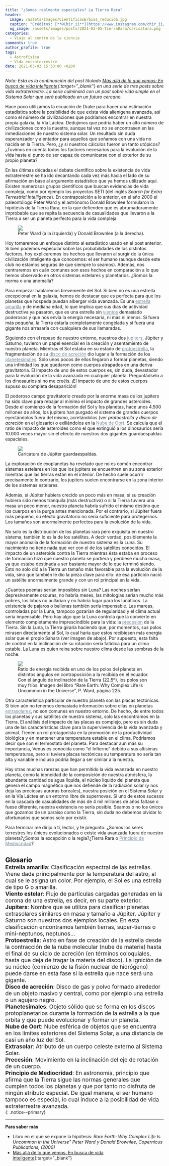 ```yaml
---
title: "¿Somos realmente especiales? La Tierra Rara"
header:
  image: /assets/images/CientificasErbias_reducida.jpg
  caption: "Créditos: [**@Chir_ii**](https://www.instagram.com/chir_ii/?hl=en)"
  og_image: /assets/images/posts/2021-03-05-TierraRara/caricatura.png
categories:
  - Viaje al centro de la ciencia
comments: true
author_profile: true
tags:
  - Astrofísica
  - Vida extraterrestre
date: 2021-03-03 15:30:00 +0200
--- 
```


*Nota: Esta es la continuación del post titulado [Más allá de lo que vemos: En busca de vida inteligente](https://cientificaserbias.github.io/blog/viaje%20al%20centro%20de%20la%20ciencia/drake/){:target="_blank"} en una serie de tres posts sobre vida extraterrestre. La serie culminará con un post sobre vida simple en el Sistema Solar que será publicado en un futuro cercano.*

Hace poco utilizamos la ecuación de Drake para hacer una estimación estadística sobre la posibilidad de que exista vida alienígena avanzada, así como el número de civilizaciones que podríamos encontrar en nuestra propia galaxia, la Vía Láctea. Dedujimos que podría haber un alto número de civilizaciones como la nuestra, aunque tal vez no se encontrasen en las inmediaciones de nuestro sistema solar. Un resultado sin duda esperanzador y alentador para aquellos que soñamos con una vida no nacida en la Tierra. Pero, ¿y si nuestros cálculos fueron un tanto utópicos? ¿Tuvimos en cuenta todos los factores necesarios para la evolución de la vida hasta el punto de ser capaz de comunicarse con el exterior de su propio planeta?

En las últimas décadas el debate científico sobre la existencia de vida extraterrestre se ha ido decantando cada vez más hacia el lado de su afirmación en base al argumento estadístico que ya hemos utilizado aquí. Existen numerosos grupos científicos que buscan evidencias de vida compleja, como por ejemplo los proyectos SETI (del inglés *Search for Extra Terrestrial Intelligence*). En contraposición a lo anterior, en el año 2000 el paleontólogo Peter Ward y el astrónomo Donald Brownlee formularon la hipótesis de la Tierra Rara, en la que defienden que es abrumadoramente improbable que se repita la secuencia de casualidades que llevaron a la Tierra a ser un planeta perfecto para la vida compleja.

<figure>
	<img src="{{ site.url }}{{ site.baseurl }}/assets/images/posts/2021-03-05-TierraRara/autores.png"/>
	<figcaption> Peter Ward (a la izquierda) y Donald Brownlee (a la derecha). 
</figcaption>
</figure>

Hoy tomaremos un enfoque distinto al estadístico usado en el post anterior. Si bien podemos especular sobre las probabilidades de los distintos factores, hoy explicaremos los hechos que llevaron al surgir de la única civilización inteligente que conocemos: el ser humano (aunque desde este club no estamos seguras de que siempre lo seamos). Además, nos centraremos en cuán comunes son esos hechos en comparación a lo que hemos observado en otros sistemas estelares y planetarios. ¿Somos la norma o una anomalía?

Para empezar hablaremos brevemente del Sol. Si bien no es una estrella excepcional en la galaxia, hemos de destacar que es perfecta para que los planetas que hospeda puedan albergar vida avanzada. Es una <a style="color:lightslategray" href="https://cientificaserbias.github.io/blog/viaje%20al%20centro%20de%20la%20ciencia/TierraRara/index.html#target">estrella amarilla</a> y de mediana edad, lo que implica que sus días de actividad destructiva ya pasaron, que es una estrella sin <a style="color:lightslategray" href="https://cientificaserbias.github.io/blog/viaje%20al%20centro%20de%20la%20ciencia/TierraRara/index.html#target">vientos</a> demasiado poderosos y que nos envía la energía necesaria, ni más ni menos. Si fuera más pequeña, la Tierra estaría completamente congelada y si fuera una gigante nos arrasaría con cualquiera de sus llamaradas. 

Siguiendo con el repaso de nuestro entorno, nuestros dos  <a style="color:lightslategray" href="https://cientificaserbias.github.io/blog/viaje%20al%20centro%20de%20la%20ciencia/TierraRara/index.html#target">jupiters</a>, Júpiter y Saturno, tuvieron un papel esencial en la creación y asentamiento de nuestro planeta. Mientras el Sol estaba en su estado de <a style="color:lightslategray" href="https://cientificaserbias.github.io/blog/viaje%20al%20centro%20de%20la%20ciencia/TierraRara/index.html#target">protoestrella</a>, la fragmentación de su <a style="color:lightslategray" href="https://cientificaserbias.github.io/blog/viaje%20al%20centro%20de%20la%20ciencia/TierraRara/index.html#target">disco de acreción</a> dio lugar a la formación de los <a style="color:lightslategray" href="https://cientificaserbias.github.io/blog/viaje%20al%20centro%20de%20la%20ciencia/TierraRara/index.html#target">planetesimales</a>. Solo unos pocos de ellos llegaron a formar planetas, siendo una infinidad los que quedaron como cuerpos atrapados en una deriva gravitatoria. El impacto de uno de estos cuerpos es, sin duda, devastador para la evolución de la vida avanzada en cualquier planeta. Preguntádselo a los dinosaurios si no me creéis. ¡El impacto de uno de estos cuerpos supuso su completa desaparición!

El poderoso campo gravitatorio creado por la enorme masa de los jupiters ha sido clave para rebajar al mínimo el impacto de grandes asteroides. Desde el comienzo de la formación del Sol y los planetas, hace unos 4.500 millones de años, los jupiters han purgado el sistema de grandes cuerpos eyectándolos fuera del mismo, acretándolos (ver *protoestrella* y *disco de acreción* en el glosario) o exiliándolos en la <a style="color:lightslategray" href="https://cientificaserbias.github.io/blog/viaje%20al%20centro%20de%20la%20ciencia/TierraRara/index.html#target">Nube de Oort</a>. Se calcula que el ratio de impacto de asteroides como el que extinguió a los dinosaurios sería 10.000 veces mayor sin el efecto de nuestros dos gigantes guardaespaldas espaciales.

<figure>
	<img src="{{ site.url }}{{ site.baseurl }}/assets/images/posts/2021-03-05-TierraRara/caricatura.png"/>
	<figcaption> Caricatura de Júpiter guardaespaldas. 
</figcaption>
</figure>

La exploración de exoplanetas ha revelado que no es común encontrar sistemas estelares en los que los jupiters se encuentren en su zona exterior mientras que las tierras están en el interior. De hecho suele ocurrir precisamente lo contrario, los jupiters suelen encontrarse en la zona interior de los sistemas estelares. 

Además, si Júpiter hubiera crecido un poco más en masa, si su creación hubiera sido menos tranquila (más destructiva) o si la Tierra tuviera una masa un poco menor, nuestro planeta habría sufrido el mismo destino que los cuerpos en la purga antes mencionada. Por el contrario, si Júpiter fuera más pequeño, su efecto gravitatorio no sería suficiente para protegernos. Los tamaños son anormalmente perfectos para la evolución de la vida. 

No solo es la distribución de los planetas rara pero exquisita en nuestro sistema, también lo es la de los satélites. A decir verdad, posiblemente la mayor anomalía de la formación de nuestro sistema es la Luna. Su nacimiento no tiene nada que ver con el de los satélites conocidos. El impacto de un asteroide contra la Tierra mientras ésta estaba en proceso de formación hizo que nuestro planeta se partiera y perdiese mucha masa, ya que estaba destinada a ser bastante mayor de lo que terminó siendo. Esto no solo dió a la Tierra un tamaño más favorable para la evolución de la vida, sino que también le dio la pieza clave para ello: de esa partición nació un satélite anormalmente grande y con un rol principal en la vida.

¿Cuantos poemas serían imposibles sin Luna? Las noches serían depresivamente oscuras, no habría meses, las mitologías serían mucho más pobres, los lobos no aullarían y no habría lugar para los lunáticos. La existencia de pájaros o ballenas también sería impensable. Las mareas, controladas por la Luna, tampoco gozarían de regularidad y el clima actual sería impensable. Pero hay algo que la Luna controla que la convierte en elemento completamente imprescindible para la vida: la <a style="color:lightslategray" href="https://cientificaserbias.github.io/blog/viaje%20al%20centro%20de%20la%20ciencia/TierraRara/index.html#target">precesión</a> de la Tierra. Sin la Luna, la Tierra giraría haciendo que, por momentos, sus polos mirasen directamente al Sol, lo cual haría que estos recibiesen más energía solar que el propio Sahara (ver imagen de abajo). Por supuesto, esta falta de control en la inclinación de su rotación sería fatídica para un clima estable. La Luna es quien reina sobre nuestro clima desde las sombras de la noche.

<figure>
	<img src="{{ site.url }}{{ site.baseurl }}/assets/images/posts/2021-03-05-TierraRara/precesion.png"/>
	<figcaption> Ratio de energía recibida en uno de los polos del planeta en distintos ángulos en contraposición a la recibida en el ecuador. Con el ángulo de inclinación de la Tierra (22.5º), los polos son muy fríos. Imagen del libro “Rare Earth: Why Complex Life Is Uncommon in the Universe”, P. Ward, página 225. 
</figcaption>
</figure>

Otra característica particular de nuestro planeta son las placas tectónicas. Si bien aún no tenemos demasiada información sobre ellas en planetas <a style="color:lightslategray" href="https://cientificaserbias.github.io/blog/viaje%20al%20centro%20de%20la%20ciencia/TierraRara/index.html#target">extrasolares</a>, no son comunes en nuestro entorno. De hecho, de entre todos los planetas y sus satélites de nuestro sistema, solo las encontramos en la Tierra. El análisis del impacto de las placas es complejo, pero es sin duda una de las características clave para la supervivencia de la vida avanzada y animal. Tienen un rol protagonista en la promoción de la productividad biológica y en mantener una temperatura estable en el clima. Podríamos decir que son el termostato del planeta. Para destacar aún más su importancia, Venus es conocida como “el Infierno” debido a sus altísimas temperaturas, pero si tuviera placas tectónicas su temperatura no sería tan alta y variable e incluso podría llegar a ser similar a la nuestra. 

Hay otras muchas rarezas que han permitido la vida avanzada en nuestro planeta, como la idoneidad de la composición de nuestra atmósfera, la abundante cantidad de agua líquida, el núcleo líquido del planeta que genera el campo magnético que nos defiende de la radiación solar (y nos deja las preciosas auroras boreales), nuestra posición en el Sistema Solar y en la Vía Láctea en un entorno libre de supernovas. Si uno de estos sucesos en la cascada de casualidades de más de 4 mil millones de años faltase o fuese diferente, nuestra existencia no sería posible. Seamos o no los únicos que gozamos de un paraíso como la Tierra, sin duda no debemos olvidar lo afortunados que somos solo por existir.

Para terminar me dirijo a ti, lector, y te pregunto: ¿Somos los seres terrestres los únicos evolucionados o existe vida avanzada fuera de nuestro planeta?¿Somos la excepción o la regla?¿Tierra Rara o <a style="color:lightslategray" href="https://cientificaserbias.github.io/blog/viaje%20al%20centro%20de%20la%20ciencia/TierraRara/index.html#target">Principio de Mediocridad</a>?
&nbsp;  
&nbsp;

<span style="font-size:1.5em"><a id="target" style= "color:black"><b>Glosario</b></a></span>
&nbsp;   
<span style="font-size:1.25em">
**Estrella amarilla**: Clasificación espectral de las estrellas. Viene dada principalmente por la temperatura del astro, al cual se le asigna un color. Por ejemplo, el Sol es una estrella de tipo G o amarilla. <br>
**Viento estelar**: Flujo de partículas cargadas generadas en la corona de una estrella, es decir, en su parte exterior. <br>
**Jupiters**: Nombre que se utiliza para clasificar planetas extrasolares similares en masa y tamaño a Júpiter. Júpiter y Saturno son nuestros dos ejemplos locales. En esta clasificación encontramos también tierras, super-tierras o mini-neptunos, neptunos… <br>
**Protoestrella**: Astro en fase de creación de la estrella desde la contracción de la nube molecular (nube de materia) hasta el final de su ciclo de acreción (en términos coloquiales, hasta que deja de tragar la materia del disco). La ignición de su núcleo (comienzo de la fisión nuclear de hidrógeno) puede darse en esta fase si la estrella que nace será una gigante. <br>
**Disco de acreción**: Disco de gas y polvo formado alrededor de un objeto masivo y central, como por ejemplo una estrella o un agujero negro. <br>
**Planetesimales**: Objeto sólido que se forma en los discos protoplanetarios durante la formación de la estrella a la que orbita y que puede evolucionar y formar un planeta. <br>
**Nube de Oort**: Nube esférica de objetos que se encuentra en los límites exteriores del Sistema Solar, a una distancia de casi un año luz del Sol. <br>
**Extrasolar**: Atributo de un cuerpo celeste externo al Sistema Solar. <br>
**Precesión**: Movimiento en la inclinación del eje de rotación de un cuerpo. <br>
**Principio de Mediocridad**: En astronomía, principio que afirma que la Tierra sigue las normas generales que cumplen todos los planetas y que por tanto no disfruta de ningún atributo especial. De igual manera, el ser humano tampoco es especial, lo cual induce a la posibilidad de vida extraterrestre avanzada. <br>
</span>
{: .notice--primary}   

---
**Para saber más**
* Libro en el que se expone la hipótesis: *Rare Earth: Why Complex Life Is Uncommon in the Universe"  Peter Ward y Donald Brownlee, Copernicus Publications, (2000)*
* [Más allá de lo que vemos: En busca de vida inteligente](https://cientificaserbias.github.io/blog/viaje%20al%20centro%20de%20la%20ciencia/drake/){:target="_blank"}
